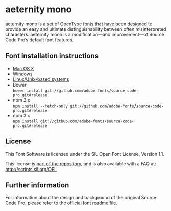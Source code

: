 # aeternity mono

aeternity mono is a set of OpenType fonts that have been designed to provide an easy and ultimate distinguishability between often misinterpreted characters. aeternity mono is a modification—and improvement—of Source Code Pro’s default font features.

## Font installation instructions

* [Mac OS X](http://support.apple.com/kb/HT2509)
* [Windows](https://www.microsoft.com/en-us/Typography/TrueTypeInstall.aspx)
* [Linux/Unix-based systems](https://github.com/adobe-fonts/source-code-pro/issues/17#issuecomment-8967116)
* Bower<br/>
	`bower install git://github.com/adobe-fonts/source-code-pro.git#release`
* npm 2.x<br/>
	`npm install --fetch-only git://github.com/adobe-fonts/source-code-pro.git#release`
* npm 3.x<br/>
	`npm install git://github.com/adobe-fonts/source-code-pro.git#release`

## License

This Font Software is licensed under the SIL Open Font License, Version 1.1.

This license is [part of the repository](LICENSE.md), and is also available with a FAQ at: http://scripts.sil.org/OFL

## Further information

For information about the design and background of the original Source Code Pro, please refer to the [official font readme file](https://www.adobe.com/products/type/font-information/source-code-pro-readme.html).
